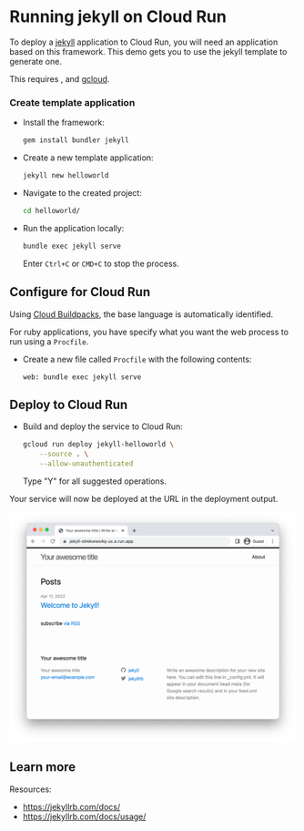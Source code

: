 # Running jekyll on Cloud Run

<!--- Generated 2022-08-24 05:21:43.348724 -->

To deploy a [jekyll](https://jekyllrb.com/) application to Cloud Run, you will need an application
based on this framework. This demo gets you to use the jekyll template to generate one. 

This requires , and [gcloud](https://cloud.google.com/sdk/docs/install). 

### Create template application


* Install the framework:

    ```bash
    gem install bundler jekyll
    ```

* Create a new template application:

    ```bash
    jekyll new helloworld
    ```




* Navigate to the created project:

    ```bash
    cd helloworld/
    ```

* Run the application locally:

    ```bash
    bundle exec jekyll serve
    ```

    Enter `Ctrl+C` or `CMD+C` to stop the process.


## Configure for Cloud Run

Using [Cloud Buildpacks](https://github.com/GoogleCloudPlatform/buildpacks), 
the base language is automatically identified.



For ruby applications, you have specify what you want the web process to run using a `Procfile`. 

* Create a new file called `Procfile` with the following contents: 

    ```
    web: bundle exec jekyll serve
    ```







## Deploy to Cloud Run

* Build and deploy the service to Cloud Run: 


    ```bash
    gcloud run deploy jekyll-helloworld \
        --source . \
        --allow-unauthenticated 
    ```

    Type "Y" for all suggested operations.


Your service will now be deployed at the URL in the deployment output.

![Example jekyll deployment](example.png)

## Learn more

Resources: 

- https://jekyllrb.com/docs/
- https://jekyllrb.com/docs/usage/
